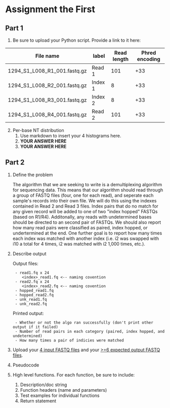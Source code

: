 # Assignment the First

## Part 1
1. Be sure to upload your Python script. Provide a link to it here:

| File name | label | Read length | Phred encoding |
|---|---|---|---|
| 1294_S1_L008_R1_001.fastq.gz | Read 1 | 101 | +33 |
| 1294_S1_L008_R2_001.fastq.gz | Index 1 | 8 | +33 |
| 1294_S1_L008_R3_001.fastq.gz | Index 2  | 8 | +33 |
| 1294_S1_L008_R4_001.fastq.gz | Read 2 | 101 | +33 |

2. Per-base NT distribution
    1. Use markdown to insert your 4 histograms here.
    2. **YOUR ANSWER HERE**
    3. **YOUR ANSWER HERE**
    
## Part 2
1. Define the problem
   
    The algorithm that we are seeking to write is a demultiplexing algorithm for sequencing data. This means that our algorithm should read through a group of FASTQ files (four, one for each read), and seperate each sample's records into their own file. We will do this using the indexes contained in Read 2 and Read 3 files. Index pairs that do no match for any given record will be added to one of two "index hopped" FASTQs (based on R1/R4). Additonally, any reads with undetermined bases should be directed to an second pair of FASTQs. We should also report how many read pairs were classified as paired, index hopped, or undertermined at the end. One further goal is to report how many times each index was matched with another index (i.e. i2 was swapped with i10 a total for 4 times, i2 was matched with i2 1,000 times, etc.).
   
3. Describe output

    Output files:

        - read1.fq x 24
           <index>_read1.fq <-- naming covention 
        - read2.fq x 24
           <index>_read2.fq <-- naming covention  
        - hopped_read1.fq
        - hopped_read2.fq
        - unk_read1.fq
        - unk_read2.fq
    Printed output:
   
        - Whether or not the algo ran successfully (don't print other output if it failed)
        - Number of read pairs in each category (paired, index hopped, and undetermined)
        - How many times a pair of indicies were matched


5. Upload your [4 input FASTQ files](../TEST-input_FASTQ) and your [>=6 expected output FASTQ files](../TEST-output_FASTQ).
6. Pseudocode
7. High level functions. For each function, be sure to include:
    1. Description/doc string
    2. Function headers (name and parameters)
    3. Test examples for individual functions
    4. Return statement
